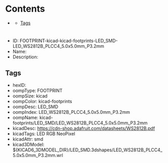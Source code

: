 



Contents
========

* [](#)
	* [Tags](#tags)

# 

- ID: FOOTPRINT-kicad-kicad-footprints-LED_SMD-LED_WS2812B_PLCC4_5.0x5.0mm_P3.2mm
- Name: 
- Description: 

## Tags

- hexID: 
- oompType: FOOTPRINT
- oompSize: kicad
- oompColor: kicad-footprints
- oompDesc: LED_SMD
- oompIndex: LED_WS2812B_PLCC4_5.0x5.0mm_P3.2mm
- oompName: kicad-footprints/LED_SMD/LED_WS2812B_PLCC4_5.0x5.0mm_P3.2mm
- kicadDesc: https://cdn-shop.adafruit.com/datasheets/WS2812B.pdf
- kicadTags: LED RGB NeoPixel
- kicadAttr: smd
- kicad3DModel: ${KICAD6_3DMODEL_DIR}/LED_SMD.3dshapes/LED_WS2812B_PLCC4_5.0x5.0mm_P3.2mm.wrl
